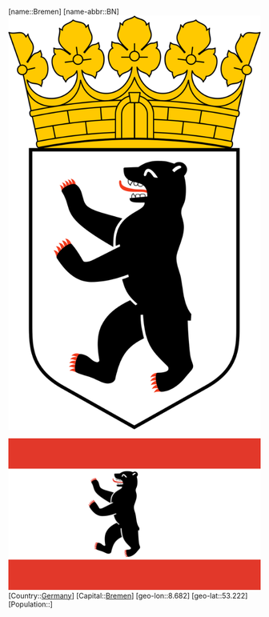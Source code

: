 ﻿---
location: [53.222,8.682]
type: State
SpocWebEntityId: 29332
isDeleted: false
Confidential: public
tags:
- geo/State

---

[name::Bremen]
[name-abbr::BN]
![Coat_of_arms_of_Berlin](geo/Continent/Europe/Germany/State-Berlin/Coat_of_arms_of_Berlin.svg)

![Flag_of_Berlin](geo/Continent/Europe/Germany/State-Berlin/Flag_of_Berlin.svg)
[Country::[Germany](geo/Continent/Europe/Germany.md)]
[Capital::[Bremen](geo/Continent/Europe/Germany/State-Bremen/Bremen.md)]
[geo-lon::8.682]
[geo-lat::53.222]
[Population::]

